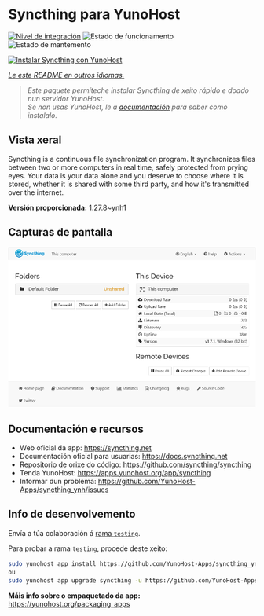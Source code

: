 <!--
NOTA: Este README foi creado automáticamente por <https://github.com/YunoHost/apps/tree/master/tools/readme_generator>
NON debe editarse manualmente.
-->

# Syncthing para YunoHost

[![Nivel de integración](https://dash.yunohost.org/integration/syncthing.svg)](https://dash.yunohost.org/appci/app/syncthing) ![Estado de funcionamento](https://ci-apps.yunohost.org/ci/badges/syncthing.status.svg) ![Estado de mantemento](https://ci-apps.yunohost.org/ci/badges/syncthing.maintain.svg)

[![Instalar Syncthing con YunoHost](https://install-app.yunohost.org/install-with-yunohost.svg)](https://install-app.yunohost.org/?app=syncthing)

*[Le este README en outros idiomas.](./ALL_README.md)*

> *Este paquete permíteche instalar Syncthing de xeito rápido e doado nun servidor YunoHost.*  
> *Se non usas YunoHost, le a [documentación](https://yunohost.org/install) para saber como instalalo.*

## Vista xeral

Syncthing is a continuous file synchronization program. It synchronizes files between two or more computers in real time, safely protected from prying eyes. Your data is your data alone and you deserve to choose where it is stored, whether it is shared with some third party, and how it's transmitted over the internet.


**Versión proporcionada:** 1.27.8~ynh1

## Capturas de pantalla

![Captura de pantalla de Syncthing](./doc/screenshots/screenshot1.png)

## Documentación e recursos

- Web oficial da app: <https://syncthing.net>
- Documentación oficial para usuarias: <https://docs.syncthing.net>
- Repositorio de orixe do código: <https://github.com/syncthing/syncthing>
- Tenda YunoHost: <https://apps.yunohost.org/app/syncthing>
- Informar dun problema: <https://github.com/YunoHost-Apps/syncthing_ynh/issues>

## Info de desenvolvemento

Envía a túa colaboración á [rama `testing`](https://github.com/YunoHost-Apps/syncthing_ynh/tree/testing).

Para probar a rama `testing`, procede deste xeito:

```bash
sudo yunohost app install https://github.com/YunoHost-Apps/syncthing_ynh/tree/testing --debug
ou
sudo yunohost app upgrade syncthing -u https://github.com/YunoHost-Apps/syncthing_ynh/tree/testing --debug
```

**Máis info sobre o empaquetado da app:** <https://yunohost.org/packaging_apps>
